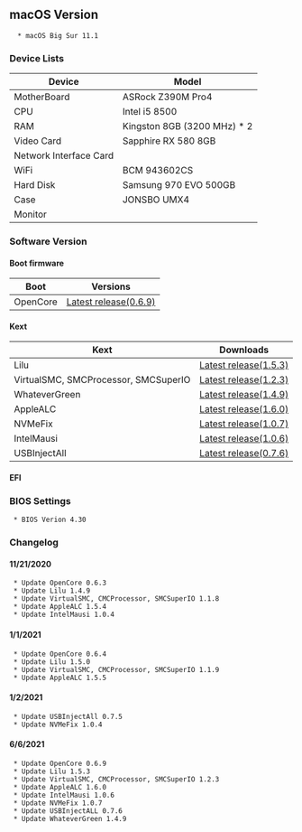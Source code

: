 
## macOS Version
      * macOS Big Sur 11.1

### Device Lists
| Device | Model |
|---|---|
| MotherBoard | ASRock Z390M Pro4 |
| CPU | Intel i5 8500 |
| RAM | Kingston 8GB (3200 MHz) * 2 |
| Video Card | Sapphire RX 580 8GB |
| Network Interface Card | |
| WiFi | BCM 943602CS |
| Hard Disk | Samsung 970 EVO 500GB |
| Case | JONSBO UMX4 |
| Monitor | |

### Software Version
#### Boot firmware
| Boot | Versions |
|---|---|
| OpenCore | [Latest release(0.6.9)](https://github.com/acidanthera/OpenCorePkg) |

#### Kext
| Kext | Downloads |
|---|---|
| Lilu | [Latest release(1.5.3)](https://github.com/acidanthera/Lilu) |
| VirtualSMC, SMCProcessor, SMCSuperIO | [Latest release(1.2.3)](https://github.com/acidanthera/VirtualSMC) |
| WhateverGreen | [Latest release(1.4.9)](https://github.com/acidanthera/WhateverGreen) |
| AppleALC | [Latest release(1.6.0)](https://github.com/acidanthera/AppleALC/) |
| NVMeFix | [Latest release(1.0.7)](https://github.com/acidanthera/NVMeFix/) |
| IntelMausi | [Latest release(1.0.6)](https://github.com/acidanthera/IntelMausi) |
| USBInjectAll | [Latest release(0.7.6)](https://github.com/Sniki/OS-X-USB-Inject-All) |

#### EFI

### BIOS Settings
     * BIOS Verion 4.30

### Changelog
#### 11/21/2020
     * Update OpenCore 0.6.3
     * Update Lilu 1.4.9
     * Update VirtualSMC, CMCProcessor, SMCSuperIO 1.1.8
     * Update AppleALC 1.5.4
     * Update IntelMausi 1.0.4 

#### 1/1/2021
     * Update OpenCore 0.6.4
     * Update Lilu 1.5.0
     * Update VirtualSMC, CMCProcessor, SMCSuperIO 1.1.9
     * Update AppleALC 1.5.5

#### 1/2/2021
     * Update USBInjectAll 0.7.5
     * Update NVMeFix 1.0.4

#### 6/6/2021
     * Update OpenCore 0.6.9
     * Update Lilu 1.5.3
     * Update VirtualSMC, CMCProcessor, SMCSuperIO 1.2.3
     * Update AppleALC 1.6.0
     * Update IntelMausi 1.0.6
     * Update NVMeFix 1.0.7
     * Update USBInjectALL 0.7.6
     * Update WhateverGreen 1.4.9

